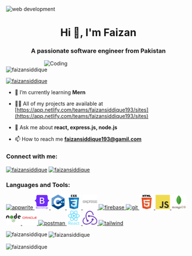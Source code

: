 ![web development](   https://camo.githubusercontent.com/bf4ccee202cf225797261bd960cbbe2092b5a0572cde61023e17bf526db04e6e/68747470733a2f2f7777772e6575726f6469676974616c73797374656d732e636f2e756b2f77702d636f6e74656e742f75706c6f6164732f323032312f30382f536f6674776172652d456e67696e656572696e672e676966)
<h1 align="center">Hi 👋, I'm Faizan</h1>
<h3 align="center">A passionate software engineer from Pakistan</h3>
<img align="right" alt="Coding" width="400" src="https://cdn.dribbble.com/users/1162077/screenshots/3848914/programmer.gif">
<p align="left"> <img src="https://komarev.com/ghpvc/?username=faizansiddique&label=Profile%20views&color=0e75b6&style=flat" alt="faizansiddique" /> </p>

<p align="left"> <a href="https://twitter.com/faizansiddique" target="blank"><img src="https://img.shields.io/twitter/follow/faizansiddique?logo=twitter&style=for-the-badge" alt="faizansiddique" /></a> </p>

- 🌱 I’m currently learning **Mern**

- 👨‍💻 All of my projects are available at [https://app.netlify.com/teams/faizansiddique193/sites](https://app.netlify.com/teams/faizansiddique193/sites)

- 💬 Ask me about **react, express.js, node.js**

- 📫 How to reach me **faizansiddique193@gamil.com**

<h3 align="left">Connect with me:</h3>
<p align="left">
<a href="https://twitter.com/faizansiddique" target="blank"><img align="center" src="https://raw.githubusercontent.com/rahuldkjain/github-profile-readme-generator/master/src/images/icons/Social/twitter.svg" alt="faizansiddique" height="30" width="40" /></a>
<a href="https://linkedin.com/in/faizansiddique" target="blank"><img align="center" src="https://raw.githubusercontent.com/rahuldkjain/github-profile-readme-generator/master/src/images/icons/Social/linked-in-alt.svg" alt="faizansiddique" height="30" width="40" /></a>
</p>

<h3 align="left">Languages and Tools:</h3>
<p align="left"> <a href="https://appwrite.io" target="_blank" rel="noreferrer"> <img src="https://www.vectorlogo.zone/logos/appwriteio/appwriteio-icon.svg" alt="appwrite" width="40" height="40"/> </a> <a href="https://getbootstrap.com" target="_blank" rel="noreferrer"> <img src="https://raw.githubusercontent.com/devicons/devicon/master/icons/bootstrap/bootstrap-plain-wordmark.svg" alt="bootstrap" width="40" height="40"/> </a> <a href="https://www.w3schools.com/cpp/" target="_blank" rel="noreferrer"> <img src="https://raw.githubusercontent.com/devicons/devicon/master/icons/cplusplus/cplusplus-original.svg" alt="cplusplus" width="40" height="40"/> </a> <a href="https://www.w3schools.com/css/" target="_blank" rel="noreferrer"> <img src="https://raw.githubusercontent.com/devicons/devicon/master/icons/css3/css3-original-wordmark.svg" alt="css3" width="40" height="40"/> </a> <a href="https://expressjs.com" target="_blank" rel="noreferrer"> <img src="https://raw.githubusercontent.com/devicons/devicon/master/icons/express/express-original-wordmark.svg" alt="express" width="40" height="40"/> </a> <a href="https://firebase.google.com/" target="_blank" rel="noreferrer"> <img src="https://www.vectorlogo.zone/logos/firebase/firebase-icon.svg" alt="firebase" width="40" height="40"/> </a> <a href="https://git-scm.com/" target="_blank" rel="noreferrer"> <img src="https://www.vectorlogo.zone/logos/git-scm/git-scm-icon.svg" alt="git" width="40" height="40"/> </a> <a href="https://www.w3.org/html/" target="_blank" rel="noreferrer"> <img src="https://raw.githubusercontent.com/devicons/devicon/master/icons/html5/html5-original-wordmark.svg" alt="html5" width="40" height="40"/> </a> <a href="https://developer.mozilla.org/en-US/docs/Web/JavaScript" target="_blank" rel="noreferrer"> <img src="https://raw.githubusercontent.com/devicons/devicon/master/icons/javascript/javascript-original.svg" alt="javascript" width="40" height="40"/> </a> <a href="https://www.mongodb.com/" target="_blank" rel="noreferrer"> <img src="https://raw.githubusercontent.com/devicons/devicon/master/icons/mongodb/mongodb-original-wordmark.svg" alt="mongodb" width="40" height="40"/> </a> <a href="https://nodejs.org" target="_blank" rel="noreferrer"> <img src="https://raw.githubusercontent.com/devicons/devicon/master/icons/nodejs/nodejs-original-wordmark.svg" alt="nodejs" width="40" height="40"/> </a> <a href="https://www.oracle.com/" target="_blank" rel="noreferrer"> <img src="https://raw.githubusercontent.com/devicons/devicon/master/icons/oracle/oracle-original.svg" alt="oracle" width="40" height="40"/> </a> <a href="https://postman.com" target="_blank" rel="noreferrer"> <img src="https://www.vectorlogo.zone/logos/getpostman/getpostman-icon.svg" alt="postman" width="40" height="40"/> </a> <a href="https://reactjs.org/" target="_blank" rel="noreferrer"> <img src="https://raw.githubusercontent.com/devicons/devicon/master/icons/react/react-original-wordmark.svg" alt="react" width="40" height="40"/> </a> <a href="https://redux.js.org" target="_blank" rel="noreferrer"> <img src="https://raw.githubusercontent.com/devicons/devicon/master/icons/redux/redux-original.svg" alt="redux" width="40" height="40"/> </a> <a href="https://tailwindcss.com/" target="_blank" rel="noreferrer"> <img src="https://www.vectorlogo.zone/logos/tailwindcss/tailwindcss-icon.svg" alt="tailwind" width="40" height="40"/> </a> </p>

<p><img align="left" src="https://github-readme-stats.vercel.app/api/top-langs?username=faizansiddique&show_icons=true&locale=en&layout=compact" alt="faizansiddique" /></p>

<p>&nbsp;<img align="center" src="https://github-readme-stats.vercel.app/api?username=faizansiddique&show_icons=true&locale=en" alt="faizansiddique" /></p>

<p><img align="center" src="https://github-readme-streak-stats.herokuapp.com/?user=faizansiddique&" alt="faizansiddique" /></p>
